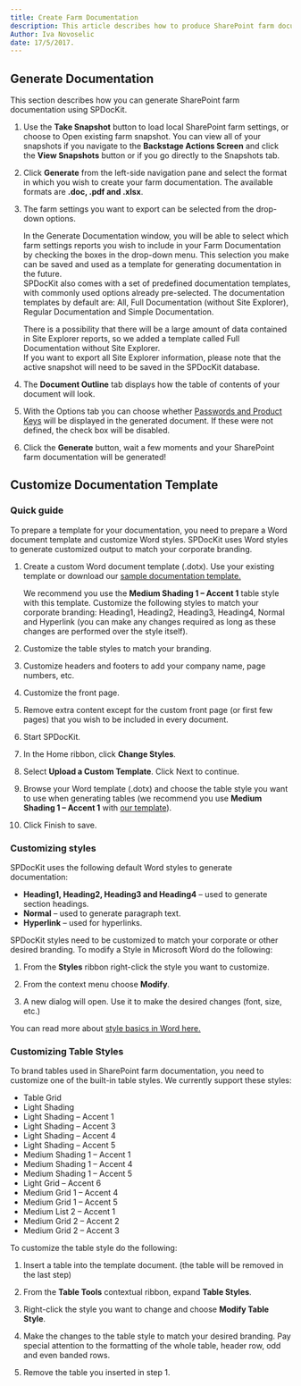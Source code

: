 ```yaml
---
title: Create Farm Documentation
description: This article describes how to produce SharePoint farm documentation using SPDocKit.
Author: Iva Novoselic
date: 17/5/2017.
---
```


## Generate Documentation
This section describes how you can generate SharePoint farm documentation using SPDocKit.

1. Use the __Take Snapshot__ button to load local SharePoint farm settings, or choose to Open existing farm snapshot. You can view all of your snapshots if you navigate to the __Backstage Actions Screen__ and click the __View Snapshots__ button or if you go directly to the Snapshots tab.

1. Click __Generate__ from the left-side navigation pane and select the format in which you wish to create your farm documentation. The available formats are __.doc, .pdf and .xlsx__.

1. The farm settings you want to export can be selected from the drop-down options.

    In the Generate Documentation window, you will be able to select which farm settings reports you wish to include in your Farm Documentation by checking the boxes in the drop-down menu. This selection you make can be saved and used as a template for generating documentation in the future.  
    SPDocKit also comes with a set of predefined documentation templates, with commonly used options already pre-selected. The documentation templates by default are: All, Full Documentation (without Site Explorer), Regular Documentation and Simple Documentation.  

    There is a possibility that there will be a large amount of data contained in Site Explorer reports, so we added a template called Full Documentation without Site Explorer.  
    If you want to export all Site Explorer information, please note that the active snapshot will need to be saved in the SPDocKit database. 

1. The __Document Outline__ tab displays how the table of contents of your document will look.

1.  With the Options tab you can choose whether [Passwords and Product Keys](#internal/explore-reports-and-create-documentation/farm-explorer/passwords-and-product-keys)  will be displayed in the generated document. If these were not defined, the check box will be disabled.

1. Click the __Generate__ button, wait a few moments and your SharePoint farm documentation will be generated!


##  Customize Documentation Template
### Quick guide

To prepare a template for your documentation, you need to prepare a Word document template and customize Word styles. SPDocKit uses Word styles to generate customized output to match your corporate branding.

1. Create a custom Word document template (.dotx). Use your existing template or download our [sample documentation template.](https://www.syskit.com/wp-content/uploads/2018/09/spdockit-template-doc.dotx) 

   We recommend you use the __Medium Shading 1 – Accent 1__ table style with this template. Customize the following styles to match your corporate branding: Heading1, Heading2, Heading3, Heading4, Normal and Hyperlink (you can make any changes required as long as these changes are performed over the style itself).

1.  Customize the table styles to match your branding.
1.  Customize headers and footers to add your company name, page numbers, etc.
1.  Customize the front page.
1.  Remove extra content except for the custom front page (or first few pages) that you wish to be included in every document.
1.  Start SPDocKit.
1.  In the Home ribbon, click __Change Styles__.
1.  Select __Upload a Custom Template__. Click Next to continue.
1.  Browse your Word template (.dotx) and choose the table style you want to use when generating tables (we recommend you use __Medium Shading 1 – Accent 1__ with [our template](https://www.syskit.com/wp-content/uploads/2018/09/spdockit-template-doc.dotx)).
1. Click Finish to save.

### Customizing styles

SPDocKit uses the following default Word styles to generate documentation:
* __Heading1, Heading2, Heading3 and Heading4__ – used to generate section headings.
* __Normal__ – used to generate paragraph text.
* __Hyperlink__ – used for hyperlinks.

SPDocKit styles need to be customized to match your corporate or other desired branding. To modify a Style in Microsoft Word do the following:

1. From the __Styles__ ribbon right-click the style you want to customize.

1. From the context menu choose __Modify__.

1. A new dialog will open. Use it to make the desired changes (font, size, etc.)

You can read more about [style basics in Word here.](https://support.office.com/en-nz/article/Style-basics-in-Word-d382f84d-5c38-4444-98a5-9cbb6ede1ba4)

### Customizing Table Styles

To brand tables used in SharePoint farm documentation, you need to customize one of the built-in table styles. We currently support these styles:
* Table Grid
* Light Shading
* Light Shading – Accent 1
* Light Shading – Accent 3
* Light Shading – Accent 4
* Light Shading – Accent 5
* Medium Shading 1 – Accent 1
* Medium Shading 1 – Accent 4
* Medium Shading 1 – Accent 5
* Light Grid – Accent 6
* Medium Grid 1 – Accent 4
* Medium Grid 1 – Accent 5
* Medium List 2 – Accent 1
* Medium Grid 2 – Accent 2
* Medium Grid 2 – Accent 3

To customize the table style do the following:

1. Insert a table into the template document. (the table will be removed in the last step)

1. From the __Table Tools__ contextual ribbon, expand __Table Styles__.

1. Right-click the style you want to change and choose __Modify Table Style__.

1. Make the changes to the table style to match your desired branding. Pay special attention to the formatting of the whole table, header row, odd and even banded rows.

1. Remove the table you inserted in step 1.